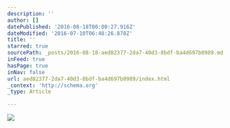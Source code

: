 ```yaml
---
description: ''
author: []
datePublished: '2016-08-18T00:00:27.916Z'
dateModified: '2016-07-10T06:48:26.878Z'
title: ''
starred: true
sourcePath: _posts/2016-08-18-aed82377-2da7-40d3-8bdf-ba4d697b0989.md
inFeed: true
hasPage: true
inNav: false
url: aed82377-2da7-40d3-8bdf-ba4d697b0989/index.html
_context: 'http://schema.org'
_type: Article

---
```

![](https://the-grid-user-content.s3-us-west-2.amazonaws.com/6d44c836-35ec-46d1-a5de-037b819ae4cb.jpg)